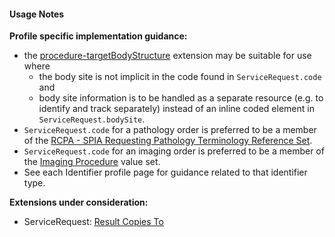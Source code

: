 #### Usage Notes

**Profile specific implementation guidance:**
- the [procedure-targetBodyStructure](http://hl7.org/fhir/R4/extension-procedure-targetbodystructure.html) extension may be suitable for use where
   - the body site is not implicit in the code found in `ServiceRequest.code` and  
   - body site information is to be handled as a separate resource (e.g. to identify and track separately) instead of an inline coded element in `ServiceRequest.bodySite`. 
- `ServiceRequest.code` for a pathology order is preferred to be a member of the [RCPA - SPIA Requesting Pathology Terminology Reference Set](https://www.healthterminologies.gov.au/integration/R4/fhir/ValueSet/spia-requesting-refset-3). 
- `ServiceRequest.code` for an imaging order is preferred to be a member of the [Imaging Procedure](https://healthterminologies.gov.au/fhir/ValueSet/imaging-procedure-1) value set.
- See each Identifier profile page for guidance related to that identifier type.

**Extensions under consideration:**
* ServiceRequest: [Result Copies To](StructureDefinition-result-copies-to.html) 